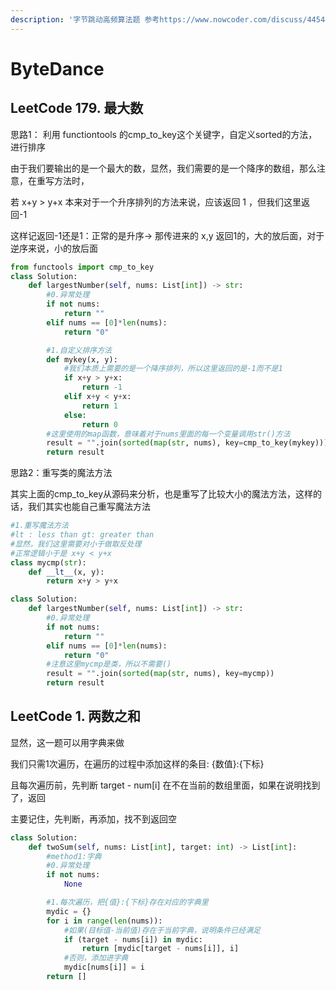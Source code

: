 ```yaml
---
description: '字节跳动高频算法题 参考https://www.nowcoder.com/discuss/445445'
---
```


# ByteDance

## LeetCode **179. 最大数**

思路1： 利用 functiontools  的cmp\_to\_key这个关键字，自定义sorted的方法，进行排序

由于我们要输出的是一个最大的数，显然，我们需要的是一个降序的数组，那么注意，在重写方法时，

若 x+y &gt; y+x 本来对于一个升序排列的方法来说，应该返回 1 ，但我们这里返回-1

这样记返回-1还是1：正常的是升序-&gt; 那传进来的 x,y 返回1的，大的放后面，对于逆序来说，小的放后面

```python
from functools import cmp_to_key
class Solution:
    def largestNumber(self, nums: List[int]) -> str:
        #0.异常处理
        if not nums:
            return ""
        elif nums == [0]*len(nums):
            return "0"

        #1.自定义排序方法
        def mykey(x, y):
            #我们本质上需要的是一个降序排列，所以这里返回的是-1而不是1
            if x+y > y+x:
                return -1
            elif x+y < y+x:
                return 1
            else:
                return 0
        #这里使用的map函数，意味着对于nums里面的每一个变量调用str()方法
        result = "".join(sorted(map(str, nums), key=cmp_to_key(mykey)))
        return result
```

思路2：重写类的魔法方法

其实上面的cmp\_to\_key从源码来分析，也是重写了比较大小的魔法方法，这样的话，我们其实也能自己重写魔法方法

```python
#1.重写魔法方法
#lt : less than gt: greater than
#显然，我们这里需要对小于做取反处理
#正常逻辑小于是 x+y < y+x
class mycmp(str):
    def __lt__(x, y):
        return x+y > y+x

class Solution:
    def largestNumber(self, nums: List[int]) -> str:
        #0.异常处理
        if not nums:
            return ""
        elif nums == [0]*len(nums):
            return "0"
        #注意这里mycmp是类，所以不需要()
        result = "".join(sorted(map(str, nums), key=mycmp))
        return result

```

## LeetCode **1. 两数之和**

显然，这一题可以用字典来做

我们只需1次遍历，在遍历的过程中添加这样的条目: {数值}:{下标}

且每次遍历前，先判断 target - num\[i\] 在不在当前的数组里面，如果在说明找到了，返回

主要记住，先判断，再添加，找不到返回空

```python
class Solution:
    def twoSum(self, nums: List[int], target: int) -> List[int]:
        #method1:字典
        #0.异常处理
        if not nums:
            None

        #1.每次遍历，把{值}:{下标}存在对应的字典里
        mydic = {}
        for i in range(len(nums)):
            #如果(目标值-当前值)存在于当前字典，说明条件已经满足
            if (target - nums[i]) in mydic:
                return [mydic[target - nums[i]], i]
            #否则，添加进字典
            mydic[nums[i]] = i
        return []
```


